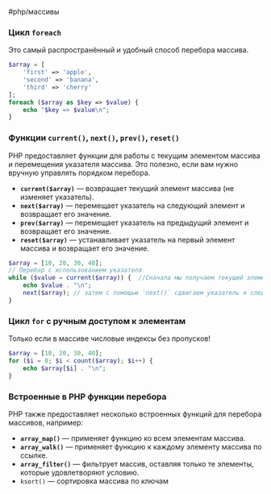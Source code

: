 #php/массивы 

### Цикл `foreach`

Это самый распространённый и удобный способ перебора массива.
```php
$array = [
    'first' => 'apple',
    'second' => 'banana',
    'third' => 'cherry'
];
foreach ($array as $key => $value) {
    echo "$key => $value\n";
}
```

### Функции `current()`, `next()`, `prev()`, `reset()`

PHP предоставляет функции для работы с текущим элементом массива и перемещения указателя массива. Это полезно, если вам нужно вручную управлять порядком перебора.

- **`current($array)`** — возвращает текущий элемент массива (не изменяет указатель).
- **`next($array)`** — перемещает указатель на следующий элемент и возвращает его значение.
- **`prev($array)`** — перемещает указатель на предыдущий элемент и возвращает его значение.
- **`reset($array)`** — устанавливает указатель на первый элемент массива и возвращает его значение.
```php
$array = [10, 20, 30, 40];
// Перебор с использованием указателя
while ($value = current($array)) {  //Сначала мы получаем текущий элемент с помощью `current()`
    echo $value . "\n";
    next($array); // затем с помощью `next()` сдвигаем указатель к следующему элементу
}
```

### Цикл `for` с ручным доступом к элементам

Только если в массиве числовые индексы без пропусков!
```php
$array = [10, 20, 30, 40]; 
for ($i = 0; $i < count($array); $i++) { 
	echo $array[$i] . "\n"; 
}
```


### Встроенные в PHP функции перебора
PHP также предоставляет несколько встроенных функций для перебора массивов, например:
- **`array_map()`** — применяет функцию ко всем элементам массива.
- **`array_walk()`** — применяет функцию к каждому элементу массива по ссылке.
- **`array_filter()`** — фильтрует массив, оставляя только те элементы, которые удовлетворяют условию.
- `ksort()` —  сортировка массива по ключам